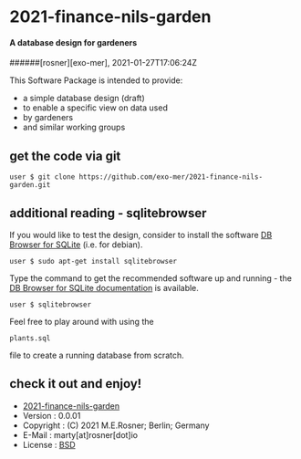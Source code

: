 # 2021-finance-nils-garden
#### A database design for gardeners

######[rosner][exo-mer], 2021-01-27T17:06:24Z

This Software Package is intended to provide:

+ a simple database design (draft)
+ to enable a specific view on data used
+ by gardeners
+ and similar working groups

## get the code via git

```
user $ git clone https://github.com/exo-mer/2021-finance-nils-garden.git
```

## additional reading - sqlitebrowser
If you would like to test the design, consider to install the software [DB Browser for SQLite](https://sqlitebrowser.org/dl/) (i.e. for debian).
```
user $ sudo apt-get install sqlitebrowser
```
Type the command to get the recommended software up and running - the [DB Browser for SQLite documentation](https://github.com/sqlitebrowser/sqlitebrowser/wiki) is available.
```
user $ sqlitebrowser
```
Feel free to play around with using the
```
plants.sql
```
file to create a running database from scratch.

## check it out and enjoy!

+ [2021-finance-nils-garden](https://github.com/exo-mer/2021-finance-nils-garden)
+ Version     : 0.0.01
+ Copyright   : (C) 2021 M.E.Rosner; Berlin; Germany
+ E-Mail      : marty[at]rosner[dot]io
+ License     : [BSD](https://github.com/exo-mer/2021-finance-nils-garden/blob/main/LICENSE)

